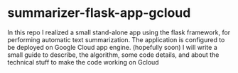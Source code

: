 # summarizer-flask-app-gcloud
In this repo I realized a small stand-alone app using the flask framework, for performing automatic text summarization. The application is configured to be deployed on Google 
Cloud app engine. 
(hopefully soon) I will write a small guide to describe, the algorithm, some code details, and about the technical stuff to make the code working on Gcloud  
